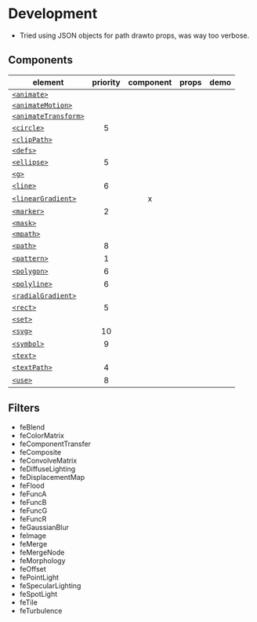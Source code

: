 # Development

- Tried using JSON objects for path drawto props, was way too verbose.


## Components


|                 element                  | priority | component | props | demo  |
| ---------------------------------------- | :------: | :-------: | :---: | :---: |
| [`<animate>`][animate]                   |          |           |       |       |
| [`<animateMotion>`][animateMotion]       |          |           |       |       |
| [`<animateTransform>`][animateTransform] |          |           |       |       |
| [`<circle>`][circle]                     |    5     |           |       |       |
| [`<clipPath>`][clipPath]                 |          |           |       |       |
| [`<defs>`][defs]                         |          |           |       |       |
| [`<ellipse>`][ellipse]                   |    5     |           |       |       |
| [`<g>`][g]                               |          |           |       |       |
| [`<line>`][line]                         |    6     |           |       |       |
| [`<linearGradient>`][linearGradient]     |          |     x     |       |       |
| [`<marker>`][marker]                     |    2     |           |       |       |
| [`<mask>`][mask]                         |          |           |       |       |
| [`<mpath>`][mpath]                       |          |           |       |       |
| [`<path>`][path]                         |    8     |           |       |       |
| [`<pattern>`][pattern]                   |    1     |           |       |       |
| [`<polygon>`][polygon]                   |    6     |           |       |       |
| [`<polyline>`][polyline]                 |    6     |           |       |       |
| [`<radialGradient>`][radialGradient]     |          |           |       |       |
| [`<rect>`][rect]                         |    5     |           |       |       |
| [`<set>`][set]                           |          |           |       |       |
| [`<svg>`][svg]                           |    10    |           |       |       |
| [`<symbol>`][symbol]                     |    9     |           |       |       |
| [`<text>`][text]                         |          |           |       |       |
| [`<textPath>`][textPath]                 |    4     |           |       |       |
| [`<use>`][use]                           |    8     |           |       |       |


## Filters


- feBlend
- feColorMatrix
- feComponentTransfer
- feComposite
- feConvolveMatrix
- feDiffuseLighting
- feDisplacementMap
- feFlood
- feFuncA
- feFuncB
- feFuncG
- feFuncR
- feGaussianBlur
- feImage
- feMerge
- feMergeNode
- feMorphology
- feOffset
- fePointLight
- feSpecularLighting
- feSpotLight
- feTile
- feTurbulence


[animate]: https://developer.mozilla.org/en-US/docs/Web/SVG/Element/animate
[animateMotion]: https://developer.mozilla.org/en-US/docs/Web/SVG/Element/animateMotion
[animateTransform]: https://developer.mozilla.org/en-US/docs/Web/SVG/Element/animateTransform
[circle]: https://developer.mozilla.org/en-US/docs/Web/SVG/Element/circle
[clipPath]: https://developer.mozilla.org/en-US/docs/Web/SVG/Element/clipPath
[defs]: https://developer.mozilla.org/en-US/docs/Web/SVG/Element/defs
[ellipse]: https://developer.mozilla.org/en-US/docs/Web/SVG/Element/ellipse
[g]: https://developer.mozilla.org/en-US/docs/Web/SVG/Element/g
[line]: https://developer.mozilla.org/en-US/docs/Web/SVG/Element/line
[linearGradient]: https://developer.mozilla.org/en-US/docs/Web/SVG/Element/linearGradient
[marker]: https://developer.mozilla.org/en-US/docs/Web/SVG/Element/marker
[mask]: https://developer.mozilla.org/en-US/docs/Web/SVG/Element/mask
[mpath]: https://developer.mozilla.org/en-US/docs/Web/SVG/Element/mpath
[path]: https://developer.mozilla.org/en-US/docs/Web/SVG/Element/path
[pattern]: https://developer.mozilla.org/en-US/docs/Web/SVG/Element/pattern
[polygon]: https://developer.mozilla.org/en-US/docs/Web/SVG/Element/polygon
[polyline]: https://developer.mozilla.org/en-US/docs/Web/SVG/Element/polyline
[radialGradient]: https://developer.mozilla.org/en-US/docs/Web/SVG/Element/radialGradient
[rect]: https://developer.mozilla.org/en-US/docs/Web/SVG/Element/rect
[set]: https://developer.mozilla.org/en-US/docs/Web/SVG/Element/set
[svg]: https://developer.mozilla.org/en-US/docs/Web/SVG/Element/svg
[symbol]: https://developer.mozilla.org/en-US/docs/Web/SVG/Element/symbol
[text]: https://developer.mozilla.org/en-US/docs/Web/SVG/Element/text
[textPath]: https://developer.mozilla.org/en-US/docs/Web/SVG/Element/textPath
[use]: https://developer.mozilla.org/en-US/docs/Web/SVG/Element/use


[feBlend]: https://developer.mozilla.org/en-US/docs/Web/SVG/Element/feBlend
[feColorMatrix]: https://developer.mozilla.org/en-US/docs/Web/SVG/Element/feColorMatrix
[feComponentTransfer]: https://developer.mozilla.org/en-US/docs/Web/SVG/Element/feComponentTransfer
[feComposite]: https://developer.mozilla.org/en-US/docs/Web/SVG/Element/feComposite
[feConvolveMatrix]: https://developer.mozilla.org/en-US/docs/Web/SVG/Element/feConvolveMatrix
[feDiffuseLighting]: https://developer.mozilla.org/en-US/docs/Web/SVG/Element/feDiffuseLighting
[feDisplacementMap]: https://developer.mozilla.org/en-US/docs/Web/SVG/Element/feDisplacementMap
[feFlood]: https://developer.mozilla.org/en-US/docs/Web/SVG/Element/feFlood
[feFuncA]: https://developer.mozilla.org/en-US/docs/Web/SVG/Element/feFuncA
[feFuncB]: https://developer.mozilla.org/en-US/docs/Web/SVG/Element/feFuncB
[feFuncG]: https://developer.mozilla.org/en-US/docs/Web/SVG/Element/feFuncG
[feFuncR]: https://developer.mozilla.org/en-US/docs/Web/SVG/Element/feFuncR
[feGaussianBlur]: https://developer.mozilla.org/en-US/docs/Web/SVG/Element/feGaussianBlur
[feImage]: https://developer.mozilla.org/en-US/docs/Web/SVG/Element/feImage
[feMerge]: https://developer.mozilla.org/en-US/docs/Web/SVG/Element/feMerge
[feMergeNode]: https://developer.mozilla.org/en-US/docs/Web/SVG/Element/feMergeNode
[feMorphology]: https://developer.mozilla.org/en-US/docs/Web/SVG/Element/feMorphology
[feOffset]: https://developer.mozilla.org/en-US/docs/Web/SVG/Element/feOffset
[fePointLight]: https://developer.mozilla.org/en-US/docs/Web/SVG/Element/fePointLight
[feSpecularLighting]: https://developer.mozilla.org/en-US/docs/Web/SVG/Element/feSpecularLighting
[feSpotLight]: https://developer.mozilla.org/en-US/docs/Web/SVG/Element/feSpotLight
[feTile]: https://developer.mozilla.org/en-US/docs/Web/SVG/Element/feTile
[feTurbulence]: https://developer.mozilla.org/en-US/docs/Web/SVG/Element/feTurbulence
